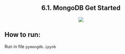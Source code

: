   <h2 align="center">6.1. MongoDB Get Started</h2>
  <p align="center" ><img src = "https://skillicons.dev/icons?i=py,mongodb,docker"></p>


## How to run:

Run in file  ``pymongdb.ipynb``
